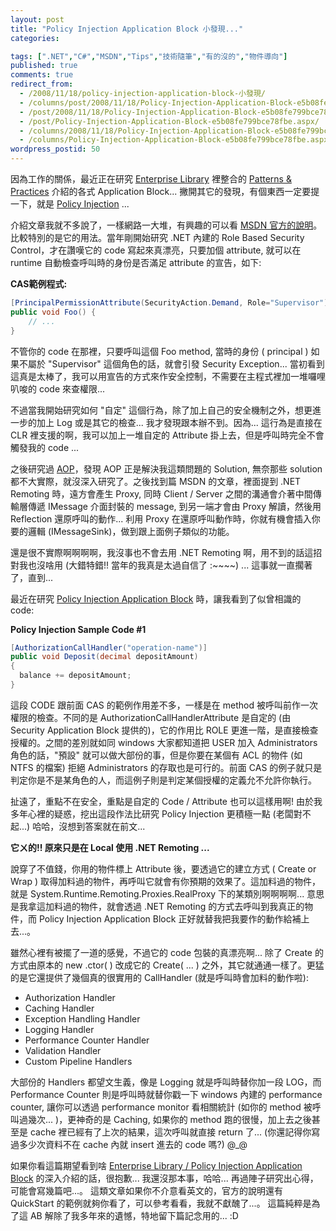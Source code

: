 ```yaml
---
layout: post
title: "Policy Injection Application Block 小發現..."
categories:

tags: [".NET","C#","MSDN","Tips","技術隨筆","有的沒的","物件導向"]
published: true
comments: true
redirect_from:
  - /2008/11/18/policy-injection-application-block-小發現/
  - /columns/post/2008/11/18/Policy-Injection-Application-Block-e5b08fe799bce78fbe.aspx/
  - /post/2008/11/18/Policy-Injection-Application-Block-e5b08fe799bce78fbe.aspx/
  - /post/Policy-Injection-Application-Block-e5b08fe799bce78fbe.aspx/
  - /columns/2008/11/18/Policy-Injection-Application-Block-e5b08fe799bce78fbe.aspx/
  - /columns/Policy-Injection-Application-Block-e5b08fe799bce78fbe.aspx/
wordpress_postid: 50
---
```

因為工作的關係，最近正在研究 [Enterprise Library](http://msdn.microsoft.com/en-us/library/dd203099.aspx) 裡整合的 [Patterns & Practices](http://msdn.microsoft.com/en-us/library/ms998572.aspx) 介紹的各式 Application Block... 撇開其它的發現，有個東西一定要提一下，就是 [Policy Injection](http://msdn.microsoft.com/en-us/library/dd139982.aspx) ...

介紹文章我就不多說了，一樣網路一大堆，有興趣的可以看 [MSDN 官方的說明](http://msdn.microsoft.com/en-us/library/dd139982.aspx)。比較特別的是它的用法。當年剛開始研究 .NET 內建的 Role Based Security Control，才在讚嘆它的 code 寫起來真漂亮，只要加個 attribute, 就可以在 runtime 自動檢查呼叫時的身份是否滿足 attribute 的宣告，如下:

**CAS範例程式:**

```csharp
[PrincipalPermissionAttribute(SecurityAction.Demand, Role="Supervisor")]
public void Foo() {
    // ... 
}
```

不管你的 code 在那裡，只要呼叫這個 Foo method, 當時的身份 ( principal ) 如果不屬於 "Supervisor" 這個角色的話，就會引發 Security Exception... 當初看到這真是太棒了，我可以用宣告的方式來作安全控制，不需要在主程式裡加一堆囉哩叭唆的 code 來查權限...

不過當我開始研究如何 "自定" 這個行為，除了加上自己的安全機制之外，想更進一步的加上 Log 或是其它的檢查... 我才發現跟本辦不到。因為... 這行為是直接在 CLR 裡支援的啊，我可以加上一堆自定的 Attribute 掛上去，但是呼叫時完全不會觸發我的 code ...

之後研究過 [AOP](http://en.wikipedia.org/wiki/Aspect-oriented_programming)，發現 AOP 正是解決我這類問題的 Solution, 無奈那些 solution 都不大實際，就沒深入研究了。之後找到篇 MSDN 的文章，裡面提到 .NET Remoting 時，遠方會產生 Proxy, 同時 Client / Server 之間的溝通會介著中間傳輸層傳遞 IMessage 介面封裝的 message, 到另一端才會由 Proxy 解讀，然後用 Reflection 還原呼叫的動作... 利用 Proxy 在還原呼叫動作時，你就有機會插入你要的邏輯 (IMessageSink)，做到跟上面例子類似的功能。

還是很不實際啊啊啊啊，我沒事也不會去用 .NET Remoting 啊，用不到的話這招對我也沒啥用 (大錯特錯!! 當年的我真是太過自信了 :~~~~) ... 這事就一直擱著了，直到...

最近在研究 [Policy Injection Application Block](http://msdn.microsoft.com/en-us/library/dd139982.aspx) 時，讓我看到了似曾相識的 code:

**Policy Injection Sample Code #1**

```csharp
[AuthorizationCallHandler("operation-name")]
public void Deposit(decimal depositAmount)
{
  balance += depositAmount;
}
```

這段 CODE 跟前面 CAS 的範例作用差不多，一樣是在 method 被呼叫前作一次權限的檢查。不同的是 AuthorizationCallHandlerAttribute 是自定的 (由 Security Application Block 提供的)，它的作用比 ROLE 更進一階，是直接檢查授權的。之間的差別就如同 windows 大家都知道把 USER 加入 Administrators 角色的話，"預設" 就可以做大部份的事，但是你要在某個有 ACL 的物件 (如 NTFS 的檔案) 拒絕 Administrators 的存取也是可行的。前面 CAS 的例子就只是判定你是不是某角色的人，而這例子則是判定某個授權的定義允不允許你執行。

扯遠了，重點不在安全，重點是自定的 Code / Attribute 也可以這樣用啊! 由於我多年心裡的疑惑，挖出這段作法比研究 Policy Injection 更積極一點 (老闆對不起...) 哈哈，沒想到答案就在前文...

**它ㄨ的!! 原來只是在 Local 使用 .NET Remoting ...**

說穿了不值錢，你用的物件標上 Attribute 後，要透過它的建立方式 ( Create or Wrap ) 取得加料過的物件，再呼叫它就會有你預期的效果了。這加料過的物件，就是 System.Runtime.Remoting.Proxies.RealProxy 下的某類別啊啊啊啊... 意思是我拿這加料過的物件，就會透過 .NET Remoting 的方式去呼叫到我真正的物件，而 Policy Injection Application Block 正好就替我把我要作的動作給補上去...。

雖然心裡有被擺了一道的感覺，不過它的 code 包裝的真漂亮啊... 除了 Create 的方式由原本的 new .ctor( ) 改成它的 Create( ... ) 之外，其它就通通一樣了。更猛的是它還提供了幾個真的很實用的 CallHandler (就是呼叫時會加料的動作啦):

- Authorization Handler
- Caching Handler
- Exception Handling Handler
- Logging Handler
- Performance Counter Handler
- Validation Handler
- Custom Pipeline Handlers

大部份的 Handlers 都望文生義，像是 Logging 就是呼叫時替你加一段 LOG，而 Performance Counter 則是呼叫時就替你戳一下 windows 內建的 performance counter, 讓你可以透過 performance monitor 看相關統計 (如你的 method 被呼叫過幾次... )，更神奇的是 Caching, 如果你的 method 跑的很慢，加上去之後甚至是 cache 裡已經有了上次的結果，這次呼叫就直接 return 了... (你還記得你寫過多少次資料不在 cache 內就 insert 進去的 code 嗎?) @_@

如果你看這篇期望看到啥 [Enterprise Library / Policy Injection Application Block](http://msdn.microsoft.com/en-us/library/dd139982.aspx) 的深入介紹的話，很抱歉... 我還沒那本事，哈哈... 再過陣子研究出心得，可能會寫幾篇吧...。 這類文章如果你不介意看英文的，官方的說明還有 QuickStart 的範例就夠你看了，可以參考看看，我就不獻醜了...。 這篇純粹是為了這 AB 解除了我多年來的遺憾，特地留下篇記念用的... :D
